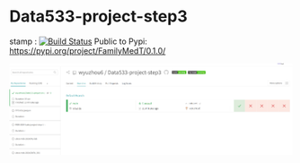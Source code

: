 # Data533-project-step3
stamp :
[![Build Status](https://app.travis-ci.com/wyuzhou6/Data533-project-step3.svg?token=wztGc5f1VXWWxnxsrzyx&branch=main)](https://app.travis-ci.com/wyuzhou6/Data533-project-step3)
Public to Pypi: https://pypi.org/project/FamilyMedT/0.1.0/

![the travis picture](image.png)